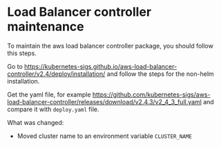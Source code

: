 # Load Balancer controller maintenance

To maintain the aws load balancer controller package, you should follow this steps.

Go to https://kubernetes-sigs.github.io/aws-load-balancer-controller/v2.4/deploy/installation/ and follow the steps for
the non-helm installation.

Get the yaml file, for example https://github.com/kubernetes-sigs/aws-load-balancer-controller/releases/download/v2.4.3/v2_4_3_full.yaml
and compare it with `deploy.yaml` file.

What was changed:
- Moved cluster name to an environment variable `CLUSTER_NAME`